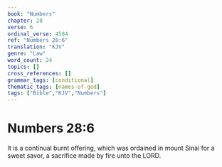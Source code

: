 ```yaml
---
book: "Numbers"
chapter: 28
verse: 6
ordinal_verse: 4584
ref: "Numbers 28:6"
translation: "KJV"
genre: "Law"
word_count: 24
topics: []
cross_references: []
grammar_tags: [conditional]
thematic_tags: [names-of-god]
tags: ["Bible","KJV","Numbers"]
---
```


# Numbers 28:6

It is a continual burnt offering, which was ordained in mount Sinai for a sweet savor, a sacrifice made by fire unto the LORD.
